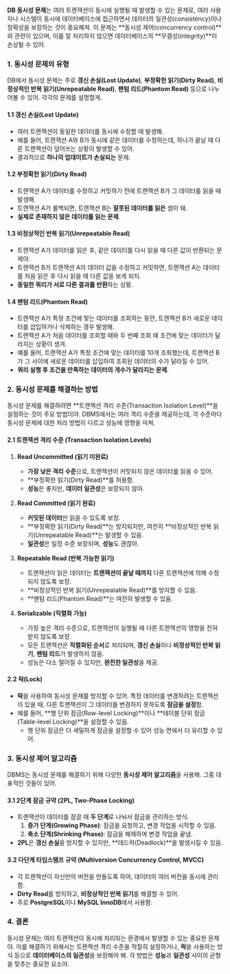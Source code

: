 **DB 동시성 문제**는 여러 트랜잭션이 동시에 실행될 때 발생할 수 있는 문제로, 여러 사용자나 시스템이 동시에 데이터베이스에 접근하면서 데이터의 일관성(consistency)이나 정확성을 보장하는 것이 중요해져. 이 문제는 **동시성 제어(concurrency control)**와 관련이 있으며, 이를 잘 처리하지 않으면 데이터베이스의 **무결성(integrity)**이 손상될 수 있어.

### 1. **동시성 문제의 유형**

DB에서 동시성 문제는 주로 **갱신 손실(Lost Update)**, **부정확한 읽기(Dirty Read)**, **비정상적인 반복 읽기(Unrepeatable Read)**, **팬텀 리드(Phantom Read)** 등으로 나누어볼 수 있어. 각각의 문제를 설명할게.

#### 1.1 **갱신 손실(Lost Update)**

- 여러 트랜잭션이 동일한 데이터를 동시에 수정할 때 발생해.
- 예를 들어, 트랜잭션 A와 B가 동시에 같은 데이터를 수정하는데, 하나가 끝날 때 다른 트랜잭션이 덮어쓰는 상황이 발생할 수 있어.
- 결과적으로 **하나의 업데이트가 손실되는** 문제.

#### 1.2 **부정확한 읽기(Dirty Read)**

- 트랜잭션 A가 데이터를 수정하고 커밋하기 전에 트랜잭션 B가 그 데이터를 읽을 때 발생해.
- 트랜잭션 A가 롤백되면, 트랜잭션 B는 **잘못된 데이터를 읽은** 셈이 돼.
- **실제로 존재하지 않은 데이터를 읽는 문제**.

#### 1.3 **비정상적인 반복 읽기(Unrepeatable Read)**

- 트랜잭션 A가 데이터를 읽은 후, 같은 데이터를 다시 읽을 때 다른 값이 반환되는 문제야.
- 트랜잭션 B가 트랜잭션 A의 데이터 값을 수정하고 커밋하면, 트랜잭션 A는 데이터를 처음 읽은 후 다시 읽을 때 다른 값을 보게 되지.
- **동일한 쿼리가 서로 다른 결과를 반환**하는 상황.

#### 1.4 **팬텀 리드(Phantom Read)**

- 트랜잭션 A가 특정 조건에 맞는 데이터를 조회하는 동안, 트랜잭션 B가 새로운 데이터를 삽입하거나 삭제하는 경우 발생해.
- 트랜잭션 A가 처음 데이터를 조회할 때와 두 번째 조회 때 조건에 맞는 데이터가 달라지는 상황이 생겨.
- 예를 들어, 트랜잭션 A가 특정 조건에 맞는 데이터를 10개 조회했는데, 트랜잭션 B가 그 사이에 새로운 데이터를 삽입하여 조회된 데이터의 수가 달라질 수 있어.
- **쿼리 실행 후 조건을 만족하는 데이터의 개수가 달라지는 문제**.

### 2. **동시성 문제를 해결하는 방법**

동시성 문제를 해결하려면 **트랜잭션 격리 수준(Transaction Isolation Level)**을 설정하는 것이 주요 방법이야. DBMS에서는 여러 격리 수준을 제공하는데, 각 수준마다 동시성 문제에 대한 처리 방법이 다르고 성능에 영향을 미쳐.

#### 2.1 **트랜잭션 격리 수준 (Transaction Isolation Levels)**

1. **Read Uncommitted (읽기 미완료)**
    
    - **가장 낮은 격리 수준**으로, 트랜잭션이 커밋되지 않은 데이터를 읽을 수 있어.
    - **부정확한 읽기(Dirty Read)**를 허용함.
    - **성능**은 좋지만, **데이터 일관성**은 보장되지 않아.
2. **Read Committed (읽기 완료)**
    
    - **커밋된 데이터**만 읽을 수 있도록 보장.
    - **부정확한 읽기(Dirty Read)**는 방지되지만, 여전히 **비정상적인 반복 읽기(Unrepeatable Read)**는 발생할 수 있음.
    - **일관성**은 일정 수준 보장되며, **성능**도 괜찮아.
3. **Repeatable Read (반복 가능한 읽기)**
    - 트랜잭션이 읽은 데이터는 **트랜잭션이 끝날 때까지** 다른 트랜잭션에 의해 수정되지 않도록 보장.
    - **비정상적인 반복 읽기(Unrepeatable Read)**를 방지할 수 있음.
    - **팬텀 리드(Phantom Read)**는 여전히 발생할 수 있음.
4. **Serializable (직렬화 가능)**
    
    - 가장 높은 격리 수준으로, 트랜잭션이 실행될 때 다른 트랜잭션의 영향을 전혀 받지 않도록 보장.
    - 모든 트랜잭션은 **직렬화된 순서**로 처리되며, **갱신 손실**이나 **비정상적인 반복 읽기**, **팬텀 리드**가 발생하지 않음.
    - 성능은 다소 떨어질 수 있지만, **완전한 일관성**을 제공.

#### 2.2 **락(Lock)**

- **락**을 사용하여 동시성 문제를 방지할 수 있어. 특정 데이터를 변경하려는 트랜잭션이 있을 때, 다른 트랜잭션이 그 데이터를 변경하지 못하도록 **잠금을 설정**함.
- 예를 들어, **행 단위 잠금(Row-level Locking)**이나 **테이블 단위 잠금(Table-level Locking)**을 설정할 수 있음.
    - 행 단위 잠금은 더 세밀하게 잠금을 설정할 수 있어 성능 면에서 더 유리할 수 있어.

### 3. **동시성 제어 알고리즘**

DBMS는 동시성 문제를 해결하기 위해 다양한 **동시성 제어 알고리즘**을 사용해. 그중 대표적인 것들이 있어.

#### 3.1 **2단계 잠금 규약 (2PL, Two-Phase Locking)**

- 트랜잭션이 데이터를 잠글 때 **두 단계**로 나눠서 잠금을 관리하는 방식.
    1. **증가 단계(Growing Phase)**: 잠금을 요청하고, 변경 작업을 시작할 수 있음.
    2. **축소 단계(Shrinking Phase)**: 잠금을 해제하며 변경 작업을 끝냄.
- **2PL**은 **갱신 손실**을 방지할 수 있지만, **데드락(Deadlock)**을 발생시킬 수 있음.

#### 3.2 **다단계 타임스탬프 규약 (Multiversion Concurrency Control, MVCC)**

- 각 트랜잭션이 자신만의 버전을 만들도록 하여, 데이터의 여러 버전을 동시에 관리함.
- **Dirty Read**를 방지하고, **비정상적인 반복 읽기**를 해결할 수 있어.
- 주로 **PostgreSQL**이나 **MySQL InnoDB**에서 사용함.

### 4. **결론**

동시성 문제는 여러 트랜잭션이 동시에 처리되는 환경에서 발생할 수 있는 중요한 문제야. 이를 해결하기 위해서는 트랜잭션 격리 수준을 적절히 설정하거나, **락**을 사용하는 방식 등으로 **데이터베이스의 일관성**을 보장해야 해. 각 방법은 **성능**과 **일관성** 사이의 균형을 맞추는 중요한 요소야.